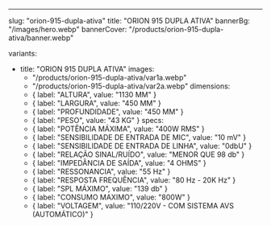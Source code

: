 ---
slug: "orion-915-dupla-ativa"
title: "ORION 915 DUPLA ATIVA"
bannerBg: "/images/hero.webp"
bannerCover: "/products/orion-915-dupla-ativa/banner.webp"

variants:
  - title: "ORION 915 DUPLA ATIVA"
    images:
      - "/products/orion-915-dupla-ativa/var1a.webp"
      - "/products/orion-915-dupla-ativa/var2a.webp"
    dimensions:
      - { label: "ALTURA", value: "1130 MM" }
      - { label: "LARGURA", value: "450 MM" }
      - { label: "PROFUNDIDADE", value: "450 MM" }
      - { label: "PESO", value: "43 KG" }
    specs:
      - { label: "POTÊNCIA MÁXIMA", value: "400W RMS" }
      - { label: "SENSIBILIDADE DE ENTRADA DE MIC", value: "10 mV" }
      - { label: "SENSIBILIDADE DE ENTRADA DE LINHA", value: "0dbU" }
      - { label: "RELAÇÃO SINAL/RUÍDO", value: "MENOR QUE 98 db" }
      - { label: "IMPEDÂNCIA DE SAÍDA", value: "4 OHMS" }
      - { label: "RESSONANCIA", value: "55 Hz" }
      - { label: "RESPOSTA FREQUÊNCIA", value: "80 Hz - 20K Hz" }
      - { label: "SPL MÁXIMO", value: "139 db" }
      - { label: "CONSUMO MAXIMO", value: "800W" }
      - { label: "VOLTAGEM", value: "110/220V - COM SISTEMA AVS (AUTOMÁTICO)" } 